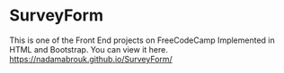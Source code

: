 # SurveyForm
This is one of the Front End projects on FreeCodeCamp 
Implemented in HTML and Bootstrap.
You can view it here.
https://nadamabrouk.github.io/SurveyForm/
